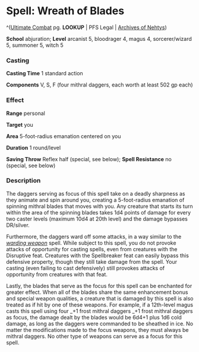 # Spell: Wreath of Blades

^([Ultimate Combat][ss-wreath-of-blades] pg. **LOOKUP** | PFS Legal | [Archives of Nehtys][sn-wreath-of-blades])

**School** abjuration; **Level** arcanist 5, bloodrager 4, magus 4, sorcerer/wizard 5, summoner 5, witch 5

### Casting

**Casting Time** 1 standard action  

**Components** V, S, F (four mithral daggers, each worth at least 502 gp each) 

### Effect

**Range** personal  

**Target** you  

**Area** 5-foot-radius emanation centered on you  

**Duration** 1 round/level   

**Saving Throw** Reflex half (special, see below); **Spell Resistance** no (special, see below)

### Description

The daggers serving as focus of this spell take on a deadly sharpness as they animate and spin around you, creating a 5-foot-radius emanation of spinning mithral blades that moves with you. Any creature that starts its turn within the area of the spinning blades takes 1d4 points of damage for every two caster levels (maximum 10d4 at 20th level) and the damage bypasses DR/silver.   

Furthermore, the daggers ward off some attacks, in a way similar to the _[warding weapon]_ spell. While subject to this spell, you do not provoke attacks of opportunity for casting spells, even from creatures with the Disruptive feat. Creatures with the Spellbreaker feat can easily bypass this defensive property, though they still take damage from the spell. Your casting (even failing to cast defensively) still provokes attacks of opportunity from creatures with that feat.   

Lastly, the blades that serve as the focus for this spell can be enchanted for greater effect. When all of the blades share the same enhancement bonus and special weapon qualities, a creature that is damaged by this spell is also treated as if hit by one of these weapons. For example, if a 12th-level magus casts this spell using four _+1 frost mithral daggers _+1 frost mithral daggers as focus, the damage dealt by the blades would be 6d4+1 plus 1d6 cold damage, as long as the daggers were commanded to be sheathed in ice. No matter the modifications made to the focus weapons, they must always be mithral daggers. No other type of weapons can serve as a focus for this spell.

[ss-wreath-of-blades]: http://paizo.com/pathfinderRPG/v57
[sn-wreath-of-blades]: http://www.archivesofnethys.com/SpellDisplay.aspx?ItemName=Wreath%20of%20Blades
[warding weapon]: http://www.archivesofnethys.com/SpellDisplay.aspx?ItemName=warding%20weapon